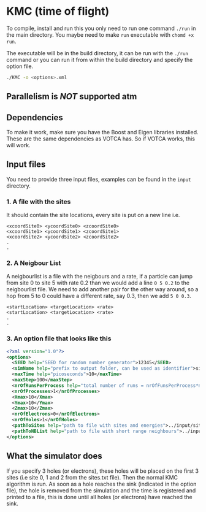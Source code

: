 # KMC (time of flight)
To compile, install and run this you only need to run one command `./run` in the main directory.
You maybe need to make `run` executable with `chomd +x run`.

The executable will be in the build directory, it can be run with the `./run`
command or you can run it from within the build directory and specify the option
file.

```bash
./KMC -o <options>.xml
```

## Parallelism is *NOT* supported atm

## Dependencies
To make it work, make sure you have the Boost and Eigen libraries installed.
These are the same dependencies as VOTCA has. So if VOTCA works, this will work.

## Input files
You need to provide three input files, examples can be found in the `input` directory.

### 1. A file with the sites
It should contain the site locations, every site is put on a new line i.e.

```
<xcoordSite0> <ycoordSite0> <zcoordSite0>
<xcoordSite1> <ycoordSite1> <zcoordSite1>
<xcoordSite2> <ycoordSite2> <zcoordSite2>
.
.
```

### 2. A Neigbour List
A neigbourlist is a file with the neigbours and a rate, if a particle can jump from site 0 to site 5 with rate 0.2 than we would add a line `0 5 0.2` to the neigbourlist file. We need to add another pair for the other way around, so a hop from 5 to 0 could have a different rate, say 0.3, then we add `5 0 0.3`. 

```
<startLocation> <targetLocation> <rate>
<startLocation> <targetLocation> <rate>
.
.
```

### 3. An option file that looks like this

```xml
<?xml version="1.0"?>
<options>
  <SEED help="SEED for random number generator">12345</SEED>
  <simName help="prefix to output folder, can be used as identifier">sim</simName>
  <maxTime help="picoseconds">10</maxTime>
  <maxStep>100</maxStep>
  <nrOfRunsPerProcess help="total number of runs = nrOfFunsPerProcess*nrOfProcesses">1</nrOfRunsPerProcess>
  <nrOfProcesses>1</nrOfProcesses>
  <Xmax>10</Xmax>
  <Ymax>10</Ymax>
  <Zmax>10</Zmax>
  <nrOfElectrons>0</nrOfElectrons>
  <nrOfHoles>1</nrOfHoles>
  <pathToSites help="path to file with sites and energies">../input/sites.txt</pathToSites>
  <pathToNBList help="path to file with short range neighbours">../input/nbList.txt</pathToNBList>
</options>
```

## What the simulator does
If you specify 3 holes (or electrons), these holes will be placed on the first 3 sites (i.e
site 0, 1 and 2 from the sites.txt file). Then the normal KMC algorithm is run. As soon as a hole reaches the sink (indicated in the option file), the hole is removed from the simulation and the time is registered and printed to a file, this is done until all holes (or electrons) have reached the sink.